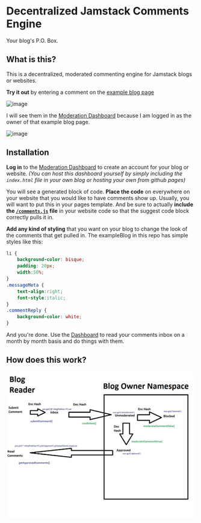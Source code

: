 # Decentralized Jamstack Comments Engine

Your blog's P.O. Box.

## What is this? 

This is a decentralized, moderated commenting engine for Jamstack blogs or websites.

**Try it out** by entering a comment on the [example blog page](https://thrownness.github.io/decentralized-jamstack-comments-engine/exampleBlog.html)

![image](https://user-images.githubusercontent.com/57295746/83358979-22caac00-a345-11ea-934c-5dd6076bd29e.png)

I will see them in the [Moderation Dashboard](https://thrownness.github.io/decentralized-jamstack-comments-engine/) because I am logged in as the owner of that example blog page.

![image](https://user-images.githubusercontent.com/57295746/83358816-1c880000-a344-11ea-90c5-6f24367c2cef.png)

## Installation

**Log in** to the [Moderation Dashboard](https://thrownness.com/decentralized-jamstack-comments-engine/) to create an account for your blog or website. *(You can host this dashboard yourself by simply including the `index.html` file in your own blog or hosting your own from github pages)*

You will see a generated block of code. **Place the code** on everywhere on your website that you would like to have comments show up. Usually, you will want to put this in your pages template. And be sure to actually **include the [`/comments.js`](https://github.com/thrownness/decentralized-jamstack-comments-engine/blob/master/comments.js) file** in your website code so that the suggest code block correctly pulls it in.

**Add any kind of styling** that you want on your blog to change the look of the comments that get pulled in. The exampleBlog in this repo has simple styles like this:

```css
li {
    background-color: bisque;
    padding: 20px;
    width:50%;
}
.messageMeta {
    text-align:right;
    font-style:italic;
}
.commentReply {
    background-color: white;
}
```

And you're done. Use the [Dashboard](https://thrownness.github.io/decentralized-jamstack-comments-engine) to read your comments inbox on a month by month basis and do things with them.

## How does this work?

![image](./DecentralizedCommentsPattern.jpg)
